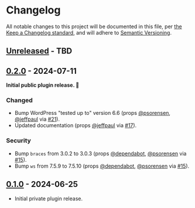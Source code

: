# Changelog

All notable changes to this project will be documented in this file, per [the Keep a Changelog standard](http://keepachangelog.com/), and will adhere to [Semantic Versioning](https://semver.org/spec/v2.0.0.html).

## [Unreleased] - TBD

## [0.2.0] - 2024-07-11
**Initial public plugin release. 🎉**

### Changed
- Bump WordPress "tested up to" version 6.6 (props [@psorensen](https://github.com/psorensen), [@jeffpaul](https://github.com/jeffpaul) via [#21](https://github.com/10up/figma-block/pull/21)).
- Updated documentation (props [@jeffpaul](https://github.com/jeffpaul) via [#17](https://github.com/10up/figma-block/pull/17)).

### Security
- Bump `braces` from 3.0.2 to 3.0.3 (props [@dependabot](https://github.com/apps/dependabot), [@psorensen](https://github.com/psorensen) via [#15](https://github.com/10up/figma-block/pull/15)).
- Bump `ws` from 7.5.9 to 7.5.10 (props [@dependabot](https://github.com/apps/dependabot), [@psorensen](https://github.com/psorensen) via [#15](https://github.com/10up/figma-block/pull/15)).

## [0.1.0] - 2024-06-25
- Initial private plugin release.

[Unreleased]: https://github.com/10up/figma-block/compare/trunk...develop
[0.2.0]: https://github.com/10up/figma-block/compare/0.1.0...0.2.0
[0.1.0]: https://github.com/10up/figma-block/tree/v0.1.0
